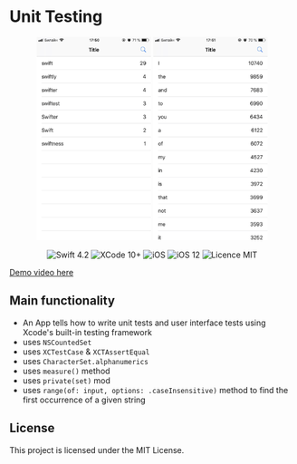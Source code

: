 #  Unit Testing

<div align = "center">
<img src="/screens/1.jpg" width="40%">        
<img src="/screens/2.jpg" width="40%">       
</div>

<p align="center">
<img src="https://img.shields.io/badge/Swift-4.2-orange.svg" alt="Swift 4.2"/>
<img src="https://img.shields.io/badge/Xcode-10%2B-brightgreen.svg" alt="XCode 10+"/>
<img src="https://img.shields.io/badge/platform-iOS-green.svg" alt="iOS"/>
<img src="https://img.shields.io/badge/iOS-12%2B-brightgreen.svg" alt="iOS 12"/>
<img src="https://img.shields.io/badge/licence-MIT-lightgray.svg" alt="Licence MIT"/>
</p>

[Demo video here]()

## Main functionality
* An App tells how to write unit tests and user interface tests using Xcode's built-in testing framework
* uses `NSCountedSet`
* uses `XCTestCase` & `XCTAssertEqual`
* uses `CharacterSet.alphanumerics`
* uses `measure()` method
* uses `private(set)` mod
* uses `range(of: input, options: .caseInsensitive)` method to find the first occurrence of a given string


## License

This project is licensed under the MIT License.